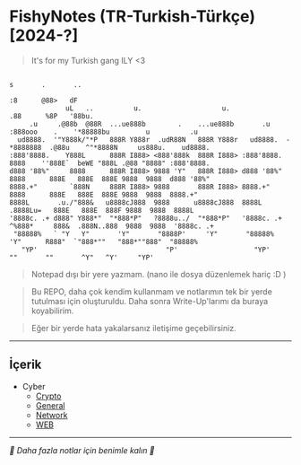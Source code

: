 # FishyNotes (TR-Turkish-Türkçe) [2024-?]
> It's for my Turkish gang ILY <3

```
                                                                          s       .       ..                              
                                                                         :8      @88>   dF                                
              uL   ..          u.                    u.                 .88      %8P   '88bu.                             
     .u     .@88b  @88R  ...ue888b        .    ...ue888b       .u      :888ooo    .    '*88888bu         u          .u    
  ud8888.  '"Y888k/"*P   888R Y888r  .udR88N   888R Y888r   ud8888.  -*8888888  .@88u    ^"*8888N     us888u.    ud8888.  
:888'8888.    Y888L      888R I888> <888'888k  888R I888> :888'8888.   8888    ''888E`  beWE "888L .@88 "8888" :888'8888. 
d888 '88%"     8888      888R I888> 9888 'Y"   888R I888> d888 '88%"   8888      888E   888E  888E 9888  9888  d888 '88%" 
8888.+"        `888N     888R I888> 9888       888R I888> 8888.+"      8888      888E   888E  888E 9888  9888  8888.+"    
8888L       .u./"888&   u8888cJ888  9888      u8888cJ888  8888L       .8888Lu=   888E   888E  888F 9888  9888  8888L      
'8888c. .+ d888" Y888*"  "*888*P"   ?8888u../  "*888*P"   '8888c. .+  ^%888*     888&  .888N..888  9888  9888  '8888c. .+ 
 "88888%   ` "Y   Y"       'Y"       "8888P'     'Y"       "88888%      'Y"      R888"  `"888*""   "888*""888"  "88888%   
   "YP'                                "P'                   "YP'                 ""       ""       ^Y"   ^Y'     "YP'                                      
```

> Notepad dışı bir yere yazmam. (nano ile dosya düzenlemek hariç :D )

> Bu REPO, daha çok kendim kullanmam ve notlarımın tek bir yerde tutulması için oluşturuldu. Daha sonra Write-Up'larımı da buraya koyabilirim.

> Eğer bir yerde hata yakalarsanız iletişime geçebilirsiniz.

---

## İçerik
- Cyber
  - [Crypto](./Cyber/Crypto)
  - [General](./Cyber/General)
  - [Network](./Cyber/Network)
  - [WEB](./Cyber/WEB)

---
*🪼 Daha fazla notlar için benimle kalın 🪼*
